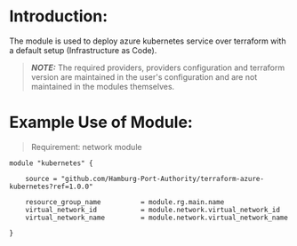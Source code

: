 # Introduction:

The module is used to deploy azure kubernetes service over terraform with a default setup (Infrastructure as Code).

> **_NOTE:_** The required providers, providers configuration and terraform version are maintained in the user's configuration and are not maintained in the modules themselves.

# Example Use of Module:

> Requirement: network module

    module "kubernetes" {

        source = "github.com/Hamburg-Port-Authority/terraform-azure-kubernetes?ref=1.0.0"

        resource_group_name          = module.rg.main.name
        virtual_network_id           = module.network.virtual_network_id
        virtual_network_name         = module.network.virtual_network_name

    }
